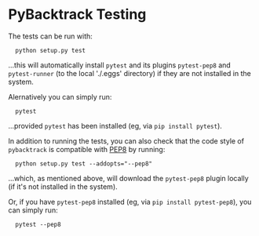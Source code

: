 # PyBacktrack Testing

The tests can be run with:

```
  python setup.py test
```

...this will automatically install `pytest` and its plugins `pytest-pep8` and `pytest-runner` (to the local './.eggs' directory) if they are not installed in the system.

Alernatively you can simply run:

```
  pytest
```

...provided `pytest` has been installed (eg, via `pip install pytest`).

In addition to running the tests, you can also check that the code style of `pybacktrack` is compatible with [PEP8](https://www.python.org/dev/peps/pep-0008/) by running:

```
  python setup.py test --addopts="--pep8"
```

...which, as mentioned above, will download the `pytest-pep8` plugin locally (if it's not installed in the system).

Or, if you have `pytest-pep8` installed (eg, via `pip install pytest-pep8`), you can simply run:

```
  pytest --pep8
```
